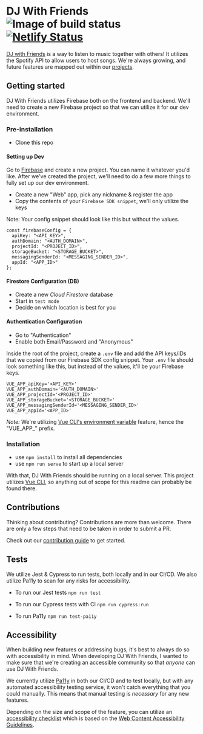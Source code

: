 # DJ With Friends ![Image of build status](https://github.com/TylerJDev/DJ-With-Friends/workflows/build/badge.svg) [![Netlify Status](https://api.netlify.com/api/v1/badges/b3f6a255-5836-44ac-81da-00a9fe300a5a/deploy-status)](https://app.netlify.com/sites/djwithfriends/deploys)
[DJ with Friends](https://djwithfriends.com/) is a way to listen to music together with others! It utilizes the Spotify API to allow users to host songs. We're always growing, and future features are mapped out within our [projects](https://github.com/TylerJDev/DJ-With-Friends/projects/1).

## Getting started

DJ With Friends utilizes Firebase both on the frontend and backend. We'll need to create a new Firebase project so that we can utilize it for our dev environment.

### Pre-installation
* Clone this repo

#### Setting up Dev
Go to [Firebase](https://firebase.google.com/) and create a new project. You can name it whatever you'd like. After we've created the project, we'll need to do a few more things to fully set up our dev environment.

* Create a new "Web" app, pick any nickname & register the app
* Copy the contents of your `Firebase SDK snippet`, we'll only utilize the keys

Note: Your config snippet should look like this but without the <placeholder> values.
```
const firebaseConfig = {
  apiKey: "<API_KEY>",
  authDomain: "<AUTH_DOMAIN>",
  projectId: "<PROJECT_ID>",
  storageBucket: "<STORAGE_BUCKET>",
  messagingSenderId: "<MESSAGING_SENDER_ID>",
  appId: "<APP_ID>"
};
```

#### Firestore Configuration (DB)
* Create a new *Cloud Firestore* database
* Start in `test mode`
* Decide on which location is best for you

#### Authentication Configuration
* Go to "Authentication"
* Enable both Email/Password and "Anonymous"

Inside the root of the project, create a `.env` file and add the API keys/IDs that we copied from our Firebase SDK config snippet.
Your `.env` file should look something like this, but instead of the <placeholder> values, it'll be your Firebase keys.
  
```
VUE_APP_apiKey='<API_KEY>'
VUE_APP_authDomain='<AUTH_DOMAIN>'
VUE_APP_projectId='<PROJECT_ID>'
VUE_APP_storageBucket='<STORAGE_BUCKET>'
VUE_APP_messagingSenderId='<MESSAGING_SENDER_ID>'
VUE_APP_appId='<APP_ID>'
```

*Note:* We're utilizing [Vue CLI's environment variable](https://cli.vuejs.org/guide/mode-and-env.html#environment-variables) feature, hence the "VUE_APP_" prefix.

### Installation
* use `npm install` to install all dependencies
* use `npm run serve` to start up a local server

With that, DJ With Friends should be running on a local server.
This project utilizes [Vue CLI](https://cli.vuejs.org/guide/), so anything out of scope for this readme can probably be found there.

## Contributions
Thinking about contributing? Contributions are more than welcome. There are only a few steps that need to be taken in order to submit a PR.

Check out our [contribution guide](https://github.com/TylerJDev/DJ-With-Friends/blob/master/CONTRIBUTING.md) to get started.
## Tests
We utilize Jest & Cypress to run tests, both locally and in our CI/CD. We also utilize Pa11y to scan for any risks for accessibility.

* To run our Jest tests
`npm run test`

* To run our Cypress tests with CI
`npm run cypress:run`

* To run Pa11y
`npm run test-pa11y`

## Accessibility
When building new features or addressing bugs, it's best to always do so with accessibility in mind. When developing DJ With Friends, I wanted to make sure that we're creating an accessible community so that *anyone* can use DJ With Friends. 

We currently utilize [Pa11y](https://github.com/pa11y/pa11y-ci) in both our CI/CD and to test locally, but with any automated accessibility testing service, it won't catch everything that you could manually. This means that manual testing is *necessary* for any new features. 

Depending on the size and scope of the feature, you can utilize an [accessibility checklist](https://www.a11yproject.com/checklist/) which is based on the [Web Content Accessibility Guidelines](https://www.w3.org/TR/WCAG21/).

